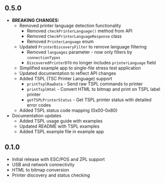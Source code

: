 ## 0.5.0

- **BREAKING CHANGES:**
  - Removed printer language detection functionality
    - Removed `checkPrinterLanguage()` method from API
    - Removed `CheckPrinterLanguageResponse` class
    - Removed `PrinterLanguage` enum
  - Updated `PrinterDiscoveryFilter` to remove language filtering
    - Removed `languages` parameter - now only filters by `connectionTypes`
    - `DiscoveredPrinterDTO` no longer includes `printerLanguage` field
  - Simplified example app to single-file stress test application
  - Updated documentation to reflect API changes
  - Added TSPL (TSC Printer Language) support
    - `printTsplRawData` - Send raw TSPL commands to printer
    - `printTsplHtml` - Convert HTML to bitmap and print on TSPL label printer
    - `getTSPLPrinterStatus` - Get TSPL printer status with detailed error codes
  - Added TSPL status code mapping (0x00-0x80)
- Documentation updates
  - Added TSPL usage guide with examples
  - Updated README with TSPL examples
  - Added TSPL example file in example app

## 0.1.0

- Initial release with ESC/POS and ZPL support
- USB and network connectivity
- HTML to bitmap conversion
- Printer discovery and status checking
